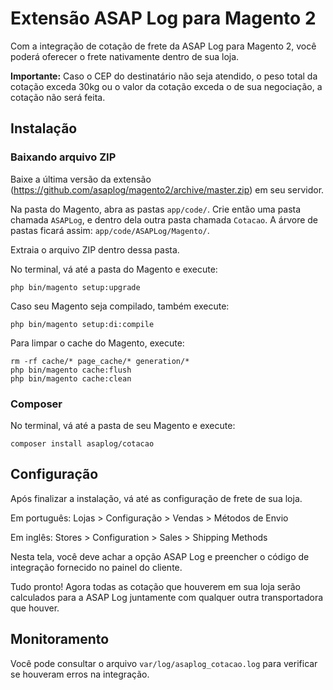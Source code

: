 # Extensão ASAP Log para Magento 2

Com a integração de cotação de frete da ASAP Log para Magento 2, você poderá oferecer o frete nativamente dentro de sua loja.

**Importante:** Caso o CEP do destinatário não seja atendido, o peso total da cotação exceda 30kg ou o valor da cotação exceda o de sua negociação, a cotação não será feita.

## Instalação

### Baixando arquivo ZIP

Baixe a última versão da extensão (https://github.com/asaplog/magento2/archive/master.zip) em seu servidor.

Na pasta do Magento, abra as pastas ```app/code/```. Crie então uma pasta chamada ```ASAPLog```, e dentro dela outra pasta chamada ```Cotacao```. A árvore de pastas ficará assim: ```app/code/ASAPLog/Magento/```.

Extraia o arquivo ZIP dentro dessa pasta.

No terminal, vá até a pasta do Magento e execute:

```
php bin/magento setup:upgrade
```

Caso seu Magento seja compilado, também execute:

```
php bin/magento setup:di:compile
```

Para limpar o cache do Magento, execute:

```
rm -rf cache/* page_cache/* generation/*
php bin/magento cache:flush
php bin/magento cache:clean
```

### Composer

No terminal, vá até a pasta de seu Magento e execute:

```
composer install asaplog/cotacao
```

## Configuração

Após finalizar a instalação, vá até as configuração de frete de sua loja.

Em português: Lojas > Configuração > Vendas > Métodos de Envio

Em inglês: Stores > Configuration > Sales > Shipping Methods

Nesta tela, você deve achar a opção ASAP Log e preencher o código de integração fornecido no painel do cliente.

Tudo pronto! Agora todas as cotação que houverem em sua loja serão calculados para a ASAP Log juntamente com qualquer outra transportadora que houver.

## Monitoramento

Você pode consultar o arquivo ```var/log/asaplog_cotacao.log``` para verificar se houveram erros na integração.
